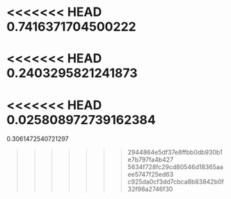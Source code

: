<<<<<<< HEAD
0.7416371704500222
=======
<<<<<<< HEAD
0.2403295821241873
=======
<<<<<<< HEAD
0.025808972739162384
=======
0.3061472540721297
>>>>>>> 2944864e5df37e8ffbb0db930b1e7b797fa4b427
>>>>>>> 5634f728fc29cd80546d18365aaee5747f25ed63
>>>>>>> c925da0cf3dd7cbca8b83842b0f32f98a2746f30
